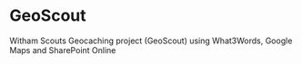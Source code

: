 # GeoScout
Witham Scouts Geocaching project (GeoScout) using What3Words, Google Maps and SharePoint Online
